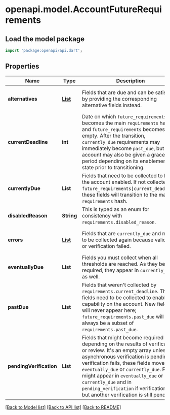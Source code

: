 # openapi.model.AccountFutureRequirements

## Load the model package
```dart
import 'package:openapi/api.dart';
```

## Properties
Name | Type | Description | Notes
------------ | ------------- | ------------- | -------------
**alternatives** | [**List<AccountRequirementsAlternative>**](AccountRequirementsAlternative.md) | Fields that are due and can be satisfied by providing the corresponding alternative fields instead. | [optional] [default to const []]
**currentDeadline** | **int** | Date on which `future_requirements` becomes the main `requirements` hash and `future_requirements` becomes empty. After the transition, `currently_due` requirements may immediately become `past_due`, but the account may also be given a grace period depending on its enablement state prior to transitioning. | [optional] 
**currentlyDue** | **List<String>** | Fields that need to be collected to keep the account enabled. If not collected by `future_requirements[current_deadline]`, these fields will transition to the main `requirements` hash. | [optional] [default to const []]
**disabledReason** | **String** | This is typed as an enum for consistency with `requirements.disabled_reason`. | [optional] 
**errors** | [**List<AccountRequirementsError>**](AccountRequirementsError.md) | Fields that are `currently_due` and need to be collected again because validation or verification failed. | [optional] [default to const []]
**eventuallyDue** | **List<String>** | Fields you must collect when all thresholds are reached. As they become required, they appear in `currently_due` as well. | [optional] [default to const []]
**pastDue** | **List<String>** | Fields that weren't collected by `requirements.current_deadline`. These fields need to be collected to enable the capability on the account. New fields will never appear here; `future_requirements.past_due` will always be a subset of `requirements.past_due`. | [optional] [default to const []]
**pendingVerification** | **List<String>** | Fields that might become required depending on the results of verification or review. It's an empty array unless an asynchronous verification is pending. If verification fails, these fields move to `eventually_due` or `currently_due`. Fields might appear in `eventually_due` or `currently_due` and in `pending_verification` if verification fails but another verification is still pending. | [optional] [default to const []]

[[Back to Model list]](../README.md#documentation-for-models) [[Back to API list]](../README.md#documentation-for-api-endpoints) [[Back to README]](../README.md)


